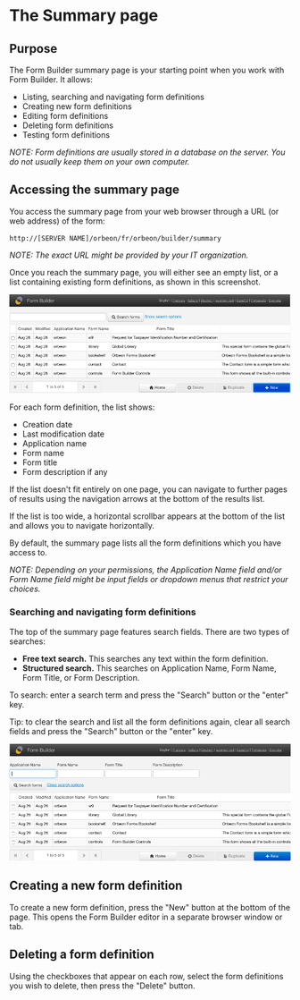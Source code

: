 # The Summary page

<!-- toc -->

## Purpose

The Form Builder summary page is your starting point when you work with Form Builder. It allows:

* Listing, searching and navigating form definitions
* Creating new form definitions
* Editing form definitions
* Deleting form definitions
* Testing form definitions

_NOTE: Form definitions are usually stored in a database on the server. You do not usually keep them on your own computer._

## Accessing the summary page

You access the summary page from your web browser through a URL (or web address) of the form:

```
http://[SERVER NAME]/orbeon/fr/orbeon/builder/summary
```

_NOTE: The exact URL might be provided by your IT organization._

Once you reach the summary page, you will either see an empty list, or a list containing existing form definitions, as shown in this screenshot.

![](images/fb-summary.png)

For each form definition, the list shows:

* Creation date
* Last modification date
* Application name
* Form name
* Form title
* Form description if any

If the list doesn't fit entirely on one page, you can navigate to further pages of results using the navigation arrows at the bottom of the results list.

If the list is too wide, a horizontal scrollbar appears at the bottom of the list and allows you to navigate horizontally.

By default, the summary page lists all the form definitions which you have access to.

_NOTE: Depending on your permissions, the Application Name field and/or Form Name field might be input fields or dropdown menus that restrict your choices._

### Searching and navigating form definitions

The top of the summary page features search fields. There are two types of searches:

* **Free text search.** This searches any text within the form definition.
* **Structured search.** This searches on Application Name, Form Name, Form Title, or Form Description.

To search: enter a search term and press the "Search" button or the "enter" key.

Tip: to clear the search and list all the form definitions again, clear all search fields and press the "Search" button or the "enter" key.

![](images/fb-summary-search.png)

## Creating a new form definition

To create a new form definition, press the "New" button at the bottom of the page. This opens the Form Builder editor in a separate browser window or tab.

## Deleting a form definition

Using the checkboxes that appear on each row, select the form definitions you wish to delete, then press the "Delete" button.